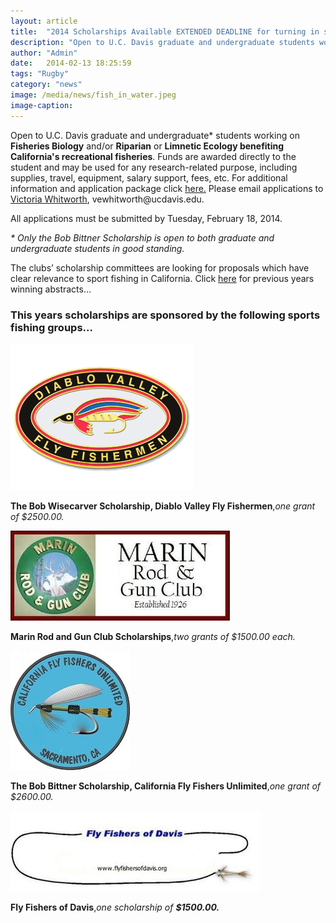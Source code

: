 ```yaml
---
layout: article
title:  "2014 Scholarships Available EXTENDED DEADLINE for turning in scholarship applications Tuesday February 18 , 2014"
description: "Open to U.C. Davis graduate and undergraduate students working on Fisheries Biology and/or Riparian or Limnetic Ecology benefiting California's recreational fisheries."
author: "Admin"
date:   2014-02-13 18:25:59
tags: "Rugby"
category: "news"
image: /media/news/fish_in_water.jpeg
image-caption:
---
```

<p>
Open to U.C. Davis graduate and undergraduate* students working on <b>Fisheries Biology</b> and/or <b>Riparian</b> or <b>Limnetic Ecology benefiting California's recreational fisheries</b>.  Funds are awarded directly to the student and may be used for any research-related purpose, including supplies, travel, equipment, salary support, fees, etc.  For additional information and application package click <a href="/media/news/2014_caba_scholarship_app.docx">here.</a> Please email applications to <a href="mailto:vewhitworth@ucdavis.edu">Victoria Whitworth</a>, vewhitworth@ucdavis.edu.
</p>
<p>All applications must be submitted by Tuesday, February 18, 2014.</p>

<p><i>* Only the Bob Bittner Scholarship is open to both graduate and undergraduate students in good standing.</i></p>

<p>The clubs’ scholarship committees are looking for proposals which have clear relevance to sport fishing in California. Click <a href="/news/2012/04/18/Abstracts-of-the-2012-Scholarship-Winners">here</a> for previous years winning abstracts...</p>

<h3>
This years scholarships are sponsored by the following sports fishing groups...</h3>

<section>
<div class="image_wrapper left">
	<a class="gallery" href="/media/news/diablo_valley_fly_fishermen.png">
		<img alt="Diablo Valley Fly Fishermen (DVFF)" src="/media/news/diablo_valley_fly_fishermen.png"/>
	</a>
</div>
<p><b>The Bob Wisecarver Scholarship, Diablo Valley Fly Fishermen</b>,<i>one grant of $2500.00.</i></p>
</section>

<section>
<div class="image_wrapper left">
	<a class="gallery" href="/media/news/marin_rod_and_gun_club.jpeg">
		<img alt="Marin Rod and Gun Club (MRGC)" src="/media/news/marin_rod_and_gun_club.jpeg"/>
	</a>
</div>
<p><b>Marin Rod and Gun Club Scholarships</b>,<i>two grants of $1500.00 each.</i></p>
</section>

<section>
<div class="image_wrapper left">
	<a class="gallery" href="/media/news/california_fly_fishers_unlimited.jpeg">
		<img alt="California Fly Fishers Unlimited (CFFU)" src="/media/news/california_fly_fishers_unlimited.jpeg"/>
	</a>
</div>
<p><b>The Bob Bittner Scholarship, California Fly Fishers Unlimited</b>,<i>one grant of $2600.00.</i></p>
</section>

<section>
<div class="image_wrapper left">
	<a class="gallery" href="/media/news/fly_fishers_of_davis.jpeg">
		<img alt="Fly Fishers of Davis" src="/media/news/fly_fishers_of_davis.jpeg"/>
	</a>
</div>
<p><b>Fly Fishers of Davis</b>,<i>one scholarship of <b>$1500.00.</b></i></p>
</section>